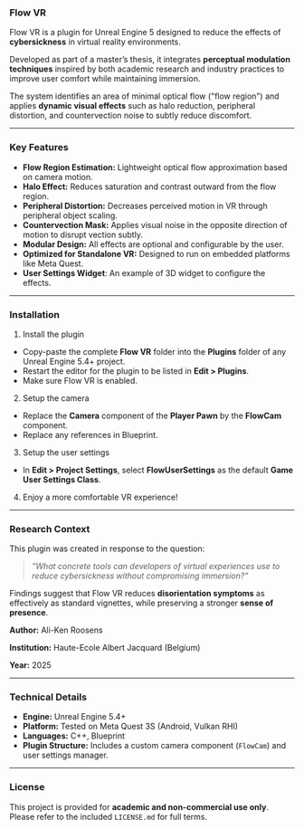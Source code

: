 ### Flow VR

Flow VR is a plugin for Unreal Engine 5 designed to reduce the effects of **cybersickness** in virtual reality environments.

Developed as part of a master’s thesis, it integrates **perceptual modulation techniques** inspired by both academic research and industry practices to improve user comfort while maintaining immersion.

The system identifies an area of minimal optical flow ("flow region") and applies **dynamic visual effects** such as halo reduction, peripheral distortion, and countervection noise to subtly reduce discomfort.

---

### Key Features

* **Flow Region Estimation:** Lightweight optical flow approximation based on camera motion.
* **Halo Effect:** Reduces saturation and contrast outward from the flow region.
* **Peripheral Distortion:** Decreases perceived motion in VR through peripheral object scaling.
* **Countervection Mask:** Applies visual noise in the opposite direction of motion to disrupt vection subtly.
* **Modular Design:** All effects are optional and configurable by the user.
* **Optimized for Standalone VR:** Designed to run on embedded platforms like Meta Quest.
* **User Settings Widget**: An example of 3D widget to configure the effects.

---

### Installation
1. Install the plugin
  * Copy-paste the complete **Flow VR** folder into the **Plugins** folder of any Unreal Engine 5.4+ project.
  * Restart the editor for the plugin to be listed in **Edit > Plugins**.
  * Make sure Flow VR is enabled.
2. Setup the camera
  * Replace the **Camera** component of the **Player Pawn** by the **FlowCam** component.
  * Replace any references in Blueprint.
3. Setup the user settings
  * In **Edit > Project Settings**, select **FlowUserSettings** as the default **Game User Settings Class**.
4. Enjoy a more comfortable VR experience! 


---

### Research Context

This plugin was created in response to the question:

> *"What concrete tools can developers of virtual experiences use to reduce cybersickness without compromising immersion?"*

Findings suggest that Flow VR reduces **disorientation symptoms** as effectively as standard vignettes, while preserving a stronger **sense of presence**.

**Author:** Ali-Ken Roosens

**Institution:** Haute-Ecole Albert Jacquard (Belgium)

**Year:** 2025

---

### Technical Details

* **Engine:** Unreal Engine 5.4+
* **Platform:** Tested on Meta Quest 3S (Android, Vulkan RHI)
* **Languages:** C++, Blueprint
* **Plugin Structure:** Includes a custom camera component (`FlowCam`) and user settings manager.

---

### License

This project is provided for **academic and non-commercial use only**. Please refer to the included `LICENSE.md` for full terms.

